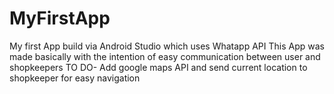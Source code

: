 # MyFirstApp
My first App build via Android Studio which uses Whatapp API
This App was made basically with the intention of easy communication between user and shopkeepers
TO DO- Add google maps API and send current location to shopkeeper for easy navigation
